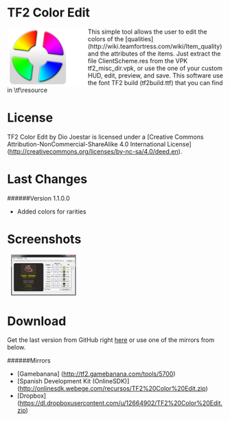 TF2 Color Edit
============
<img align="left" src="/Media/Logo_TF2ColorEdit.png" />
This simple tool allows the user to edit the colors of the [qualities] (http://wiki.teamfortress.com/wiki/Item_quality) and the attributes of the items. Just extract the file ClientScheme.res from the VPK tf2_misc_dir.vpk, or use the one of your custom HUD, edit, preview, and save.
This software use the font TF2 build (tf2build.ttf) that you can find in <game_path>\tf\resource

License
============
TF2 Color Edit by Dio Joestar is licensed under a [Creative Commons Attribution-NonCommercial-ShareAlike 4.0 International License] (http://creativecommons.org/licenses/by-nc-sa/4.0/deed.en).

Last Changes
============
######Version 1.1.0.0
* Added colors for rarities

Screenshots
============
<img width="160" src="/Media/Screenshots/main_window.png" />

Download
============
Get the last version from GitHub right [here](https://github.com/DioJoestar/TF2-Color-Edit/releases/latest) or use one of the mirrors from below.

######Mirrors
* [Gamebanana] (http://tf2.gamebanana.com/tools/5700)
* [Spanish Development Kit (OnlineSDK)] (http://onlinesdk.webege.com/recursos/TF2%20Color%20Edit.zip)
* [Dropbox] (https://dl.dropboxusercontent.com/u/12664902/TF2%20Color%20Edit.zip)


